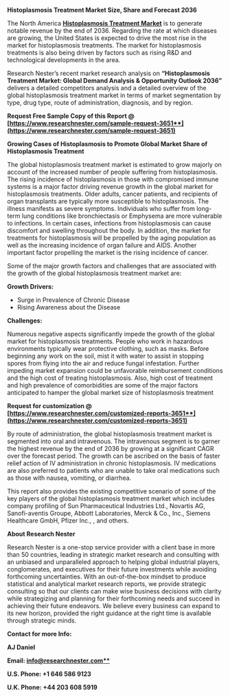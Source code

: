 ﻿**Histoplasmosis Treatment Market Size, Share and Forecast 2036**

The North America [**Histoplasmosis Treatment Market**](https://www.researchnester.com/reports/histoplasmosis-treatment-market/3651) is to generate notable revenue by the end of 2036. Regarding the rate at which diseases are growing, the United States is expected to drive the most rise in the market for histoplasmosis treatments. The market for histoplasmosis treatments is also being driven by factors such as rising R&D and technological developments in the area.   

Research Nester’s recent market research analysis on **“Histoplasmosis Treatment Market: Global Demand Analysis & Opportunity Outlook 2036”** delivers a detailed competitors analysis and a detailed overview of the global histoplasmosis treatment market in terms of market segmentation by type, drug type, route of administration, diagnosis, and by region. 

<a name="_hlk168911023"></a><a name="_hlk168911453"></a>**Request Free Sample Copy of this Report @ [https://www.researchnester.com/sample-request-3651**](https://www.researchnester.com/sample-request-3651)**

**Growing Cases of Histoplasmosis to Promote Global Market Share of Histoplasmosis Treatment**

The global histoplasmosis treatment market is estimated to grow majorly on account of the increased number of people suffering from histoplasmosis. The rising incidence of histoplasmosis in those with compromised immune systems is a major factor driving revenue growth in the global market for histoplasmosis treatments. Older adults, cancer patients, and recipients of organ transplants are typically more susceptible to histoplasmosis. The illness manifests as severe symptoms. Individuals who suffer from long-term lung conditions like bronchiectasis or Emphysema are more vulnerable to infections. In certain cases, infections from histoplasmosis can cause discomfort and swelling throughout the body. In addition, the market for treatments for histoplasmosis will be propelled by the aging population as well as the increasing incidence of organ failure and AIDS. Another important factor propelling the market is the rising incidence of cancer.

Some of the major growth factors and challenges that are associated with the growth of the global histoplasmosis treatment market are:

**Growth Drivers:**

- Surge in Prevalence of Chronic Disease 
- Rising Awareness about the Disease 

**Challenges:**

Numerous negative aspects significantly impede the growth of the global market for histoplasmosis treatments. People who work in hazardous environments typically wear protective clothing, such as masks. Before beginning any work on the soil, mist it with water to assist in stopping spores from flying into the air and reduce fungal infestation. Further impeding market expansion could be unfavorable reimbursement conditions and the high cost of treating histoplasmosis. Also, high cost of treatment and high prevalence of comorbidities are some of the major factors anticipated to hamper the global market size of histoplasmosis treatment

**Request for customization @ [https://www.researchnester.com/customized-reports-3651**](https://www.researchnester.com/customized-reports-3651)**

By route of administration, the global histoplasmosis treatment market is segmented into oral and intravenous. The intravenous segment is to garner the highest revenue by the end of 2036 by growing at a significant CAGR over the forecast period. The growth can be ascribed on the basis of faster relief action of IV administration in chronic histoplasmosis. IV medications are also preferred to patients who are unable to take oral medications such as those with nausea, vomiting, or diarrhea.  

This report also provides the existing competitive scenario of some of the key players of the global histoplasmosis treatment market which includes company profiling of Sun Pharmaceutical Industries Ltd., Novartis AG, Sanofi-aventis Groupe, Abbott Laboratories, Merck & Co., Inc., Siemens Healthcare GmbH, Pfizer Inc., , and others.      

<a name="_hlk168910495"></a>**About Research Nester**

Research Nester is a one-stop service provider with a client base in more than 50 countries, leading in strategic market research and consulting with an unbiased and unparalleled approach to helping global industrial players, conglomerates, and executives for their future investments while avoiding forthcoming uncertainties. With an out-of-the-box mindset to produce statistical and analytical market research reports, we provide strategic consulting so that our clients can make wise business decisions with clarity while strategizing and planning for their forthcoming needs and succeed in achieving their future endeavors. We believe every business can expand to its new horizon, provided the right guidance at the right time is available through strategic minds.

**Contact for more Info:**

**AJ Daniel**

**Email: [info@researchnester.com**](mailto:info@researchnester.com)**

**U.S. Phone: +1 646 586 9123** 

**U.K. Phone: +44 203 608 5919**
